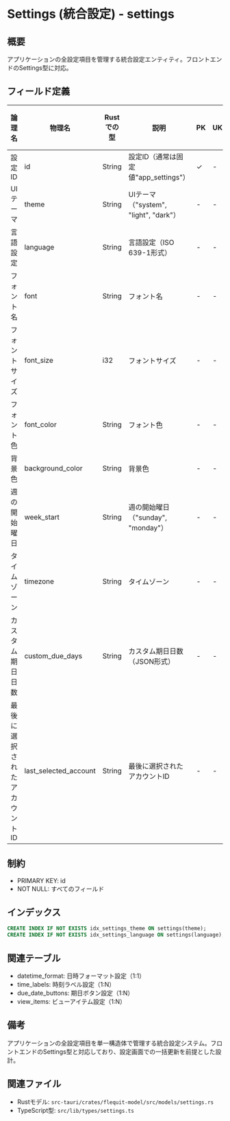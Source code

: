 # Settings (統合設定) - settings

## 概要
アプリケーションの全設定項目を管理する統合設定エンティティ。フロントエンドのSettings型に対応。

## フィールド定義

| 論理名 | 物理名 | Rustでの型 | 説明 | PK | UK | NN | デフォルト値 | 外部キー | PostgreSQL型 | SQLite型 | TypeScript型 |
|--------|--------|-----------|------|----|----|----|-----------|---------|-----------|---------|-----------|
| 設定ID | id | String | 設定ID（通常は固定値"app_settings"） | ✓ | - | ✓ | "app_settings" | - | UUID | TEXT | string |
| UIテーマ | theme | String | UIテーマ（"system", "light", "dark"） | - | - | ✓ | "system" | - | TEXT | TEXT | string |
| 言語設定 | language | String | 言語設定（ISO 639-1形式） | - | - | ✓ | "ja" | - | TEXT | TEXT | string |
| フォント名 | font | String | フォント名 | - | - | ✓ | "system" | - | TEXT | TEXT | string |
| フォントサイズ | font_size | i32 | フォントサイズ | - | - | ✓ | 14 | - | INTEGER | INTEGER | number |
| フォント色 | font_color | String | フォント色 | - | - | ✓ | "#000000" | - | TEXT | TEXT | string |
| 背景色 | background_color | String | 背景色 | - | - | ✓ | "#FFFFFF" | - | TEXT | TEXT | string |
| 週の開始曜日 | week_start | String | 週の開始曜日（"sunday", "monday"） | - | - | ✓ | "monday" | - | TEXT | TEXT | string |
| タイムゾーン | timezone | String | タイムゾーン | - | - | ✓ | "Asia/Tokyo" | - | TEXT | TEXT | string |
| カスタム期日日数 | custom_due_days | String | カスタム期日日数（JSON形式） | - | - | ✓ | "[1,3,7,14,30]" | - | TEXT | TEXT | number[] |
| 最後に選択されたアカウントID | last_selected_account | String | 最後に選択されたアカウントID | - | - | ✓ | "" | - | TEXT | TEXT | string |

## 制約
- PRIMARY KEY: id
- NOT NULL: すべてのフィールド

## インデックス
```sql
CREATE INDEX IF NOT EXISTS idx_settings_theme ON settings(theme);
CREATE INDEX IF NOT EXISTS idx_settings_language ON settings(language);
```

## 関連テーブル
- datetime_format: 日時フォーマット設定（1:1）
- time_labels: 時刻ラベル設定（1:N）
- due_date_buttons: 期日ボタン設定（1:N）
- view_items: ビューアイテム設定（1:N）

## 備考
アプリケーションの全設定項目を単一構造体で管理する統合設定システム。フロントエンドのSettings型と対応しており、設定画面での一括更新を前提とした設計。

## 関連ファイル
- Rustモデル: `src-tauri/crates/flequit-model/src/models/settings.rs`
- TypeScript型: `src/lib/types/settings.ts`